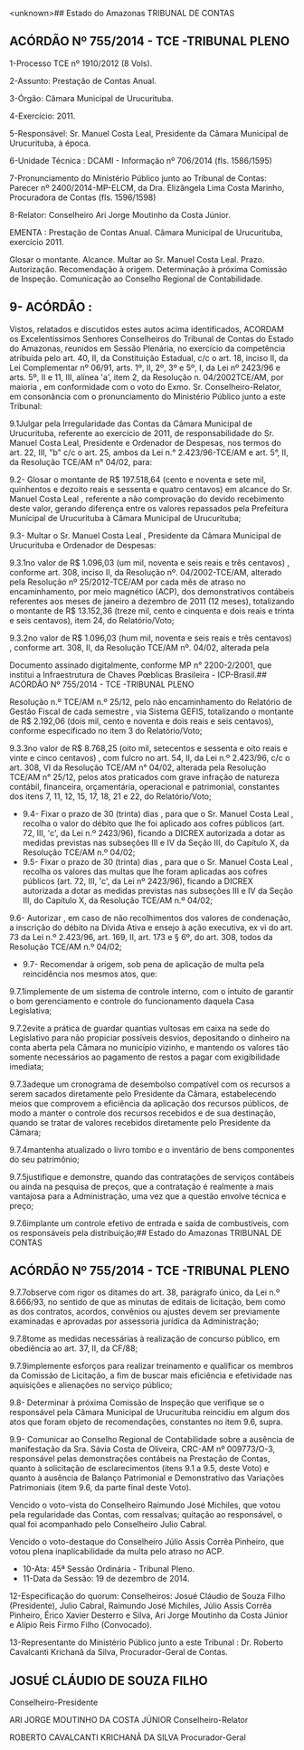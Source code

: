 &lt;unknown&gt;## Estado do Amazonas TRIBUNAL DE CONTAS

## ACÓRDÃO Nº 755/2014 - TCE -TRIBUNAL PLENO

1-Processo TCE nº 1910/2012 (8 Vols).

2-Assunto: Prestação de Contas Anual.

3-Órgão: Câmara Municipal de Urucurituba.

4-Exercício: 2011.

5-Responsável: Sr. Manuel Costa Leal, Presidente da Câmara Municipal de Urucurituba, à época.

6-Unidade Técnica : DCAMI - Informação nº 706/2014 (fls. 1586/1595)

7-Pronunciamento  do  Ministério  Público  junto  ao  Tribunal  de  Contas: Parecer  nº 2400/2014-MP-ELCM, da Dra. Elizângela Lima Costa Marinho, Procuradora de Contas (fls. 1596/1598)

8-Relator: Conselheiro Ari Jorge Moutinho da Costa Júnior.

EMENTA : Prestação de Contas Anual. Câmara Municipal de Urucurituba, exercício 2011.

Glosar  o  montante.  Alcance.  Multar  ao  Sr.  Manuel Costa  Leal.  Prazo.  Autorização.  Recomendação  à origem. Determinação à próxima Comissão de Inspeção.  Comunicação  ao  Conselho  Regional  de Contabilidade.

## 9- ACÓRDÂO :

Vistos,  relatados  e  discutidos  estes  autos  acima  identificados, ACORDAM os Excelentíssimos  Senhores Conselheiros  do  Tribunal  de  Contas  do  Estado  do  Amazonas, reunidos  em  Sessão  Plenária,  no  exercício  da  competência  atribuída  pelo  art.  40,  II,  da Constituição Estadual, c/c o art. 18, inciso II, da Lei Complementar nº 06/91, arts. 1º, II, 2º, 3º e 5º, I, da Lei nº 2423/96 e arts. 5º, II e 11, III, alínea 'a', item 2, da Resolução n. 04/2002TCE/AM, por maioria , em conformidade com o voto do Exmo. Sr.  Conselheiro-Relator, em consonância com o pronunciamento do Ministério Público junto a este Tribunal:

9.1Julgar pela Irregularidade das Contas da Câmara Municipal de Urucurituba,  referente  ao  exercício  de  2011, de  responsabilidade  do  Sr. Manuel  Costa Leal, Presidente  e  Ordenador  de  Despesas,  nos  termos  do  art.  22,  III,  "b"  c/c  o  art.  25, ambos da Lei n.° 2.423/96-TCE/AM e art. 5°, II, da Resolução TCE/AM n° 04/02, para:

9.2-  Glosar o  montante  de R$  197.518,64  (cento  e  noventa  e  sete  mil, quinhentos e dezoito reais e sessenta e quatro centavos) em alcance do Sr. Manuel Costa  Leal ,  referente  a  não  comprovação  do  devido  recebimento  deste  valor,  gerando diferença entre os valores repassados pela Prefeitura  Municipal de Urucurituba à Câmara Municipal de Urucurituba;

9.3-  Multar o Sr.  Manuel  Costa  Leal , Presidente  da  Câmara  Municipal  de Urucurituba e Ordenador de Despesas:

9.3.1no  valor  de R$  1.096,03  (um  mil,  noventa  e  seis  reais  e  três centavos) , conforme art. 308, inciso II, da Resolução nº. 04/2002-TCE/AM, alterado pela Resolução nº 25/2012-TCE/AM por cada  mês de atraso no  encaminhamento, por meio magnético  (ACP),  dos  demonstrativos  contábeis  referentes  aos  meses  de  janeiro  a dezembro de 2011 (12 meses), totalizando o montante de R$ 13.152,36 (treze mil, cento e cinquenta e dois reais e trinta e seis centavos), item 24, do Relatório/Voto;

9.3.2no  valor  de R$  1.096,03  (hum  mil, noventa e seis reais e três centavos) , conforme  art. 308, II, da  Resolução  TCE/AM  nº.  04/02,  alterada  pela

Documento assinado digitalmente, conforme MP n° 2200-2/2001, que institui a Infraestrutura de Chaves Pœblicas Brasileira - ICP-Brasil.## ACÓRDÃO Nº 755/2014 - TCE -TRIBUNAL PLENO

Resolução n.º TCE/AM  n.º 25/12, pelo não encaminhamento do Relatório de Gestão Fiscal de cada  semestre ,  via  Sistema GEFIS, totalizando o montante  de R$ 2.192,06 (dois mil, cento e noventa e dois reais e seis centavos), conforme especificado no item 3 do Relatório/Voto;

9.3.3no  valor de R$  8.768,25 (oito mil, setecentos e sessenta e oito reais e vinte e cinco centavos) , com fulcro no art. 54, II, da Lei n.º 2.423/96, c/c o art. 308, VI da Resolução TCE/AM n° 04/02, alterada pela Resolução TCE/AM n° 25/12, pelos atos praticados com grave infração de natureza contábil, financeira, orçamentária, operacional e patrimonial, constantes dos itens 7, 11, 12, 15, 17, 18, 21 e 22, do Relatório/Voto;

- 9.4- Fixar o prazo de 30 (trinta) dias , para que o Sr. Manuel Costa Leal , recolha o valor do débito que lhe foi aplicado aos cofres públicos (art. 72, III, 'c', da Lei n.º 2423/96), ficando a DICREX autorizada a dotar as medidas previstas nas subseções III e IV da Seção III, do Capítulo X, da Resolução TCE/AM n.º 04/02;
- 9.5- Fixar o prazo de 30 (trinta) dias , para que o Sr. Manuel Costa Leal , recolha os valores das multas que lhe foram aplicadas aos cofres públicos (art. 72, III, 'c', da Lei nº 2423/96), ficando a DICREX autorizada a dotar as medidas previstas nas subseções III e IV da Seção III, do Capítulo X, da Resolução TCE/AM n.º 04/02;

9.6-  Autorizar ,  em  caso  de  não  recolhimentos  dos  valores  de  condenação,  a inscrição do débito na Dívida Ativa  e ensejo  à ação executiva, ex vi do  art.  73  da  Lei  n.º 2.423/96, art. 169, II, art. 173 e § 6º, do art. 308, todos da Resolução TCE/AM n.º 04/02;

- 9.7- Recomendar à origem, sob pena de aplicação de multa pela reincidência nos mesmos atos, que:

9.7.1implemente  de  um  sistema  de  controle  interno,  com  o  intuito  de garantir o bom gerenciamento e controle do funcionamento daquela Casa Legislativa;

9.7.2evite  a  prática  de  guardar  quantias  vultosas  em caixa  na  sede  do Legislativo para não propiciar possíveis desvios, depositando o dinheiro na conta aberta pela Câmara  no  município  vizinho, e mantendo  os  valores  tão  somente  necessários  ao pagamento de restos a pagar com exigibilidade imediata;

9.7.3adeque um cronograma de desembolso compatível com os recursos a  serem  sacados  diretamente  pelo  Presidente  da  Câmara,  estabelecendo  meios  que comprovem a eficiência da aplicação dos recursos públicos, de modo a manter o controle dos  recursos  recebidos  e  de  sua  destinação,  quando  se  tratar  de  valores  recebidos diretamente pelo Presidente da Câmara;

9.7.4mantenha atualizado o livro tombo e o inventário de bens componentes do seu patrimônio;

9.7.5justifique e demonstre,  quando  das  contratações  de  serviços contábeis ou ainda na pesquisa de preços, que a contratação é realmente a mais vantajosa para a Administração, uma vez que a questão envolve técnica e preço;

9.7.6implante  um  controle  efetivo  de  entrada  e  saída  de  combustíveis, com os responsáveis pela distribuição;## Estado do Amazonas TRIBUNAL DE CONTAS

## ACÓRDÃO Nº 755/2014 - TCE -TRIBUNAL PLENO

9.7.7observe com rigor os ditames do art. 38, parágrafo único, da Lei n.º 8.666/93, no sentido de que as minutas de editais de licitação, bem como as dos contratos, acordos,  convênios  ou  ajustes  devem  ser  previamente  examinadas  e  aprovadas  por assessoria jurídica da Administração;

9.7.8tome as medidas necessárias à realização de concurso público, em obediência ao art. 37, II, da CF/88;

9.7.9implemente  esforços  para  realizar treinamento e qualificar os membros  da  Comissão  de  Licitação,  a  fim  de  buscar  mais  eficiência  e  efetividade  nas aquisições e alienações no serviço público;

9.8- Determinar à próxima Comissão de Inspeção que verifique se o responsável pela  Câmara  Municipal  de  Urucurituba  reincidiu  em  algum  dos  atos  que  foram  objeto  de recomendações, constantes no item 9.6, supra.

9.9-  Comunicar ao  Conselho  Regional  de  Contabilidade  sobre  a  ausência  de manifestação da Sra. Sávia Costa de Oliveira, CRC-AM nº 009773/O-3, responsável pelas demonstrações contábeis na Prestação de Contas, quanto à solicitação de esclarecimentos (itens  9.1 a 9.5, deste Voto) e quanto  à ausência de Balanço Patrimonial e Demonstrativo das Variações Patrimoniais (item 9.6, da parte final deste Voto).

Vencido  o  voto-vista  do  Conselheiro  Raimundo  José Michiles,  que  votou  pela regularidade das Contas, com ressalvas; quitação ao responsável, o qual foi acompanhado pelo Conselheiro Julio Cabral.

Vencido o voto-destaque do Conselheiro Júlio Assis Corrêa Pinheiro, que votou plena inaplicabilidade da multa pelo atraso no ACP.

- 10-Ata: 45ª Sessão Ordinária - Tribunal Pleno.
- 11-Data da Sessão: 19 de dezembro de 2014.

12-Especificação  do  quorum: Conselheiros:  Josué  Cláudio  de  Souza  Filho  (Presidente), Julio Cabral, Raimundo José Michiles, Júlio  Assis Corrêa Pinheiro, Érico Xavier Desterro e Silva, Ari Jorge Moutinho da Costa Júnior e Alípio Reis Firmo Filho (Convocado).

13-Representante  do Ministério  Público  junto  a este Tribunal :  Dr.  Roberto  Cavalcanti Krichanã da Silva, Procurador-Geral de Contas.

## JOSUÉ CLÁUDIO DE SOUZA FILHO

Conselheiro-Presidente

ARI JORGE MOUTINHO DA COSTA JÚNIOR Conselheiro-Relator

ROBERTO CAVALCANTI KRICHANÃ DA SILVA Procurador-Geral